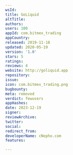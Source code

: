 ```yaml
---
wsId: 
title: GoLiquid
altTitle: 
authors: 
users: 100
appId: com.bitmex_trading
appCountry: 
released: 2019-11-18
updated: 2020-05-19
version: '1.0'
stars: 5
ratings: 
reviews: 4
website: http://goliquid.app
repository: 
issue: 
icon: com.bitmex_trading.png
bugbounty: 
meta: removed
verdict: fewusers
appHashes: 
date: 2023-12-19
signer: 
reviewArchive: 
twitter: 
social: 
redirect_from: 
developerName: cNepho.com
features: 

---
```


